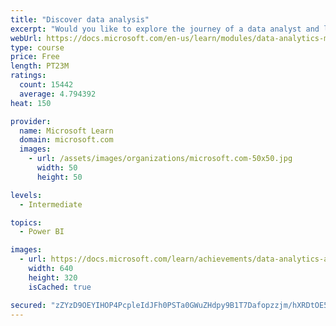 ```yaml
---
title: "Discover data analysis"
excerpt: "Would you like to explore the journey of a data analyst and learn how a data analyst tells a story with data? In this module, you will explore the different roles in data and learn the different tasks of a data analyst."
webUrl: https://docs.microsoft.com/en-us/learn/modules/data-analytics-microsoft/
type: course
price: Free
length: PT23M
ratings:
  count: 15442
  average: 4.794392
heat: 150

provider:
  name: Microsoft Learn
  domain: microsoft.com
  images:
    - url: /assets/images/organizations/microsoft.com-50x50.jpg
      width: 50
      height: 50

levels:
  - Intermediate

topics:
  - Power BI

images:
  - url: https://docs.microsoft.com/learn/achievements/data-analytics-and-microsoft-social.png
    width: 640
    height: 320
    isCached: true

secured: "zZYzD9OEYIHOP4PcpleIdJFh0PSTa0GWuZHdpy9B1T7Dafopzzjm/hXRDtOE5QrZohem7fwvzic20oxXYa+2hVx+g9xkCSljFUdCc3vSXsizxrfBdGZQimztGNOCxbi3z+Yq+X/zS3o2UqD1tUDjtBusatShCJrYzBO0V+0Dm+sVHzCZVMQO6GxCFaBrYaW8ymvT6++/0Is8dq+wkq90A0kbW0VCKJWHvKr4+gxEqbamnspU+Phd3M/Ud5Iq4JR7P2HEqFX58WJCRznmjYynihooiEBnvJGgyfzGOGZrIwm1pGqjdi+6EtAuloo1CLJ1tfE9hHPEGYx9QG075KWoE30TmDx1s7K+gFF9vvs3CaW0EhvQ5aG78BrdLW+7/Sdmpa/89uYUNCEx0hqs/cqlNBzMhhry9uTGuFBgfcdhw8e6IATzd3h57kT7q4Z//Lx7;aZn6ITHUTdaftpXrpDSaSw=="
---
```


